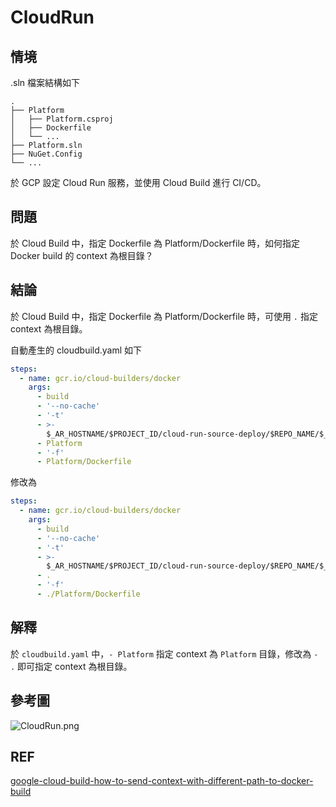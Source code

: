 # CloudRun

## 情境

.sln 檔案結構如下

```
.
├── Platform
│   ├── Platform.csproj
│   ├── Dockerfile
│   └── ...
├── Platform.sln
├── NuGet.Config
└── ...
```

於 GCP 設定 Cloud Run 服務，並使用 Cloud Build 進行 CI/CD。

## 問題

於 Cloud Build 中，指定 Dockerfile 為 Platform/Dockerfile 時，如何指定 Docker build 的 context 為根目錄？

## 結論

於 Cloud Build 中，指定 Dockerfile 為 Platform/Dockerfile 時，可使用 `.` 指定 context 為根目錄。

自動產生的 cloudbuild.yaml 如下

```yaml
steps:
  - name: gcr.io/cloud-builders/docker
    args:
      - build
      - '--no-cache'
      - '-t'
      - >-
        $_AR_HOSTNAME/$PROJECT_ID/cloud-run-source-deploy/$REPO_NAME/$_SERVICE_NAME:$COMMIT_SHA
      - Platform
      - '-f'
      - Platform/Dockerfile
```

修改為

```yaml
steps:
  - name: gcr.io/cloud-builders/docker
    args:
      - build
      - '--no-cache'
      - '-t'
      - >-
        $_AR_HOSTNAME/$PROJECT_ID/cloud-run-source-deploy/$REPO_NAME/$_SERVICE_NAME:$COMMIT_SHA
      - .
      - '-f'
      - ./Platform/Dockerfile
```

## 解釋

於 `cloudbuild.yaml` 中，`- Platform` 指定 context 為 `Platform` 目錄，修改為 `- .` 即可指定 context 為根目錄。

## 參考圖

![CloudRun.png](CloudRun.png)

## REF

[google-cloud-build-how-to-send-context-with-different-path-to-docker-build](https://stackoverflow.com/questions/68303511/google-cloud-build-how-to-send-context-with-different-path-to-docker-build)